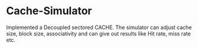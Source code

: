# Cache-Simulator

Implemented a Decoupled sectored CACHE. The simulator can adjust cache size, block size, associativity and can give out results like Hit rate, miss rate etc.
